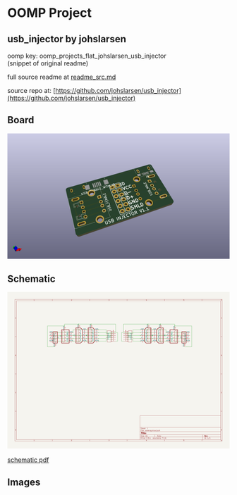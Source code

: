 # OOMP Project  
## usb_injector  by johslarsen  
  
oomp key: oomp_projects_flat_johslarsen_usb_injector  
(snippet of original readme)  
  
  
  full source readme at [readme_src.md](readme_src.md)  
  
source repo at: [https://github.com/johslarsen/usb_injector](https://github.com/johslarsen/usb_injector)  
## Board  
  
[![working_3d.png](working_3d_600.png)](working_3d.png)  
## Schematic  
  
[![working_schematic.png](working_schematic_600.png)](working_schematic.png)  
  
[schematic pdf](working_schematic.pdf)  
## Images  
